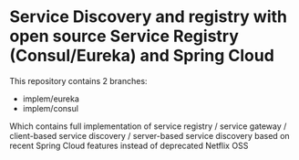 # Service Discovery and registry with open source Service Registry (Consul/Eureka) and Spring Cloud 

This repository contains 2 branches:
- implem/eureka
- implem/consul

Which contains full implementation of service registry / service gateway / client-based service discovery / server-based service discovery based on recent Spring Cloud features instead of deprecated Netflix OSS
